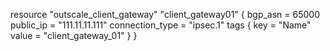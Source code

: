 resource "outscale_client_gateway" "client_gateway01" {
    bgp_asn         = 65000
    public_ip       = "111.11.11.111"
    connection_type = "ipsec.1"
    tags {
        key   = "Name"
        value = "client_gateway_01"
        }
}